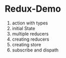 # Redux-Demo

1. action with types
2. initial State
3. multiple reducers
4. creating reducers
5. creating store
6. subscribe and dispath 
